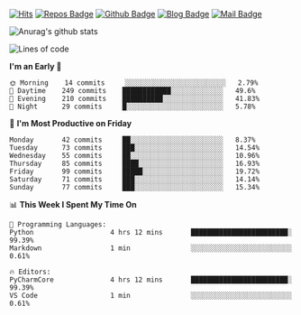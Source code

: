 

[![Hits](https://hits.seeyoufarm.com/api/count/incr/badge.svg?url=https%3A%2F%2Fgithub.com/sangm1n)](https://hits.seeyoufarm.com) 
[![Repos Badge](https://badges.pufler.dev/repos/sangm1n)](https://badges.pufler.dev)
[![Github Badge](http://img.shields.io/badge/-github-black?style=flat-square&logo=github&logoColor=white&link=https:https://github.com/sangm1n/)](https://github.com/sangm1n/)
[![Blog Badge](http://img.shields.io/badge/-devlog-00C7B7?style=flat-square&logo=Netlify&logoColor=white&link=https:https://sangminlog.netlify.app/)](https://sangminlog.netlify.app/)
[![Mail Badge](http://img.shields.io/badge/-mail-D14836?style=flat-square&logo=Gmail&logoColor=white&link=mailto:dltkd96als@naver.com)](mailto:dltkd96als@naver.com/)

![Anurag's github stats](https://github-readme-stats.vercel.app/api?username=sangm1n&show_icons=true&theme=highcontrast)

 
<!--START_SECTION:waka-->
![Lines of code](https://img.shields.io/badge/From%20Hello%20World%20I%27ve%20Written-2.3%20million%20lines%20of%20code-blue)

**I'm an Early 🐤** 

```text
🌞 Morning    14 commits     ░░░░░░░░░░░░░░░░░░░░░░░░░   2.79% 
🌆 Daytime    249 commits    ████████████░░░░░░░░░░░░░   49.6% 
🌃 Evening    210 commits    ██████████░░░░░░░░░░░░░░░   41.83% 
🌙 Night      29 commits     █░░░░░░░░░░░░░░░░░░░░░░░░   5.78%

```
📅 **I'm Most Productive on Friday** 

```text
Monday       42 commits     ██░░░░░░░░░░░░░░░░░░░░░░░   8.37% 
Tuesday      73 commits     ███░░░░░░░░░░░░░░░░░░░░░░   14.54% 
Wednesday    55 commits     ██░░░░░░░░░░░░░░░░░░░░░░░   10.96% 
Thursday     85 commits     ████░░░░░░░░░░░░░░░░░░░░░   16.93% 
Friday       99 commits     █████░░░░░░░░░░░░░░░░░░░░   19.72% 
Saturday     71 commits     ███░░░░░░░░░░░░░░░░░░░░░░   14.14% 
Sunday       77 commits     ███░░░░░░░░░░░░░░░░░░░░░░   15.34%

```


📊 **This Week I Spent My Time On** 

```text
💬 Programming Languages: 
Python                   4 hrs 12 mins       ████████████████████████░   99.39% 
Markdown                 1 min               ░░░░░░░░░░░░░░░░░░░░░░░░░   0.61%

🔥 Editors: 
PyCharmCore              4 hrs 12 mins       ████████████████████████░   99.39% 
VS Code                  1 min               ░░░░░░░░░░░░░░░░░░░░░░░░░   0.61%

```


<!--END_SECTION:waka-->


<!--
**sangm1n/sangm1n** is a ✨ _special_ ✨ repository because its `README.md` (this file) appears on your GitHub profile.

Here are some ideas to get you started:

- 🔭 I’m currently working on ...
- 🌱 I’m currently learning ...
- 👯 I’m looking to collaborate on ...
- 🤔 I’m looking for help with ...
- 💬 Ask me about ...
- 📫 How to reach me: ...
- 😄 Pronouns: ...
- ⚡ Fun fact: ...

https://shields.io/
-->


